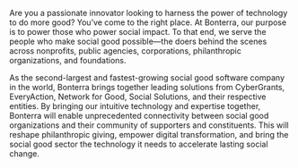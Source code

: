 Are you a passionate innovator looking to harness the power of technology to do more good? You’ve come to the right place. At Bonterra, our purpose is to power those who power social impact. To that end, we serve the people who make social good possible—the doers behind the scenes across nonprofits, public agencies, corporations, philanthropic organizations, and foundations.

As the second-largest and fastest-growing social good software company in the world, Bonterra brings together leading solutions from CyberGrants, EveryAction, Network for Good, Social Solutions, and their respective entities. By bringing our intuitive technology and expertise together, Bonterra will enable unprecedented connectivity between social good organizations and their community of supporters and constituents. This will reshape philanthropic giving, empower digital transformation, and bring the social good sector the technology it needs to accelerate lasting social change.